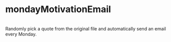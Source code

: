 # mondayMotivationEmail 
<br>
Randomly pick a quote from the original file and automatically send an email every Monday.

